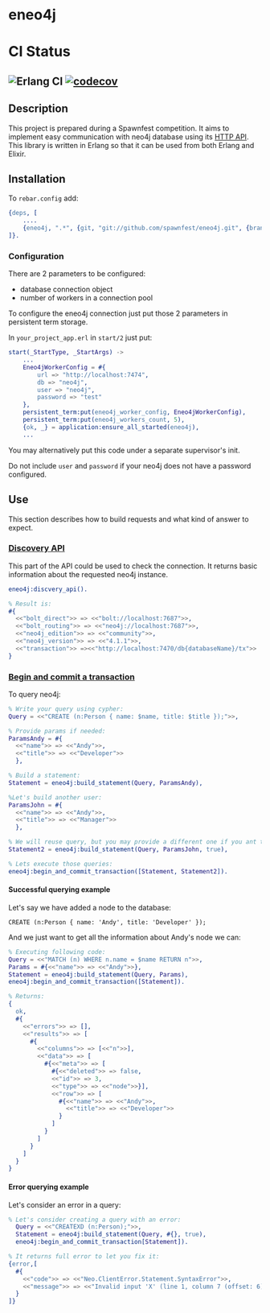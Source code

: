 eneo4j
=====

# CI Status

![Erlang CI](https://github.com/spawnfest/eneo4j/workflows/Erlang%20CI/badge.svg)
[![codecov](https://codecov.io/gh/spawnfest/eneo4j/branch/master/graph/badge.svg)](https://codecov.io/gh/spawnfest/eneo4j)
---

## Description

This project is prepared during a Spawnfest competition.
It aims to implement easy communication with neo4j database using its [HTTP API](https://neo4j.com/docs/http-api/current/introduction/). This library is written in Erlang so that it can be used from both Erlang and Elixir.

## Installation

To `rebar.config` add:

```erlang
{deps, [
    ....
    {eneo4j, ".*", {git, "git://github.com/spawnfest/eneo4j.git", {branch, "master"}}}
]}.
```

### Configuration

There are 2 parameters to be configured:

 - database connection object
 - number of workers in a connection pool

 To configure the eneo4j connection just put those 2 parameters in persistent term storage.

In `your_project_app.erl` in `start/2` just put:

```erlang
start(_StartType, _StartArgs) ->
    ...
    Eneo4jWorkerConfig = #{
        url => "http://localhost:7474",
        db => "neo4j",
        user => "neo4j",
        password => "test"
    },
    persistent_term:put(eneo4j_worker_config, Eneo4jWorkerConfig),
    persistent_term:put(eneo4j_workers_count, 5),
    {ok, _} = application:ensure_all_started(eneo4j),
    ...
```

You may alternatively put this code under a separate supervisor's init.

Do not include `user` and `password` if your neo4j does not have a password configured.

## Use

This section describes how to build requests and what kind of answer to expect.

### [Discovery API](https://neo4j.com/docs/http-api/current/discovery/)

This part of the API could be used to check the connection.
It returns basic information about the requested neo4j instance.

```erlang
eneo4j:discvery_api().

% Result is:
#{
  <<"bolt_direct">> => <<"bolt://localhost:7687">>,
  <<"bolt_routing">> => <<"neo4j://localhost:7687">>,
  <<"neo4j_edition">> => <<"community">>,
  <<"neo4j_version">> => <<"4.1.1">>,
  <<"transaction">> =><<"http://localhost:7470/db{databaseName}/tx">>
}
```

### [Begin and commit a transaction](https://neo4j.com/docs/http-api/current/actions/begin-and-commit-a-transaction-in-one-request/)

To query neo4j:

```erlang
% Write your query using cypher:
Query = <<"CREATE (n:Person { name: $name, title: $title });">>,

% Provide params if needed:
ParamsAndy = #{
  <<"name">> => <<"Andy">>,
  <<"title">> => <<"Developer">>
  },

% Build a statement:
Statement = eneo4j:build_statement(Query, ParamsAndy),

%Let's build another user:
ParamsJohn = #{
  <<"name">> => <<"Andy">>,
  <<"title">> => <<"Manager">>
  },

% We will reuse query, but you may provide a different one if you ant to.
Statement2 = eneo4j:build_statement(Query, ParamsJohn, true),

% Lets execute those queries:
eneo4j:begin_and_commit_transaction([Statement, Statement2]).
```

#### Successful querying example


Let's say we have added a node to the database:

```cypher
CREATE (n:Person { name: 'Andy', title: 'Developer' });
```

And we just want to get all the information about Andy's node we can:

```erlang
% Executing following code:
Query = <<"MATCH (n) WHERE n.name = $name RETURN n">>,
Params = #{<<"name">> => <<"Andy">>},
Statement = eneo4j:build_statement(Query, Params),
eneo4j:begin_and_commit_transaction([Statement]).

% Returns:
{
  ok,
  #{
    <<"errors">> => [],
    <<"results">> => [
      #{
        <<"columns">> => [<<"n">>],
        <<"data">> => [
          #{<<"meta">> => [
            #{<<"deleted">> => false,
            <<"id">> => 3,
            <<"type">> => <<"node">>}],
            <<"row">> => [
              #{<<"name">> => <<"Andy">>,
                <<"title">> => <<"Developer">>
              }
            ]
          }
        ]
      }
    ]
  }
}
```

#### Error querying example

Let's consider an error in a query:

```erlang
% Let's consider creating a query with an error:
  Query = <<"CREATEXD (n:Person);">>,
  Statement = eneo4j:build_statement(Query, #{}, true),
  eneo4j:begin_and_commit_transaction[Statement]).

% It returns full error to let you fix it:
{error,[
  #{
    <<"code">> => <<"Neo.ClientError.Statement.SyntaxError">>,
    <<"message">> => <<"Invalid input 'X' (line 1, column 7 (offset: 6))\n\"CREATEXD (n:Person);\"\n       ^">>
  }
]}
```
<!-- EOF -->
